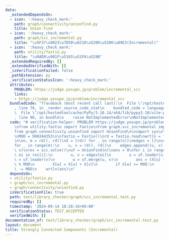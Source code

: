 ```yaml
---
data:
  _extendedDependsOn:
  - icon: ':heavy_check_mark:'
    path: graph/connectivity/unionfind.py
    title: Union Find
  - icon: ':heavy_check_mark:'
    path: graph/scc_incremental.py
    title: "\u5F37\u9023\u7D50\u6210\u5206\u5206\u89E3(Incremental)"
  - icon: ':heavy_check_mark:'
    path: utility/fastio.py
    title: "\u9AD8\u901F\u5165\u51FA\u529B"
  _extendedRequiredBy: []
  _extendedVerifiedWith: []
  _isVerificationFailed: false
  _pathExtension: py
  _verificationStatusIcon: ':heavy_check_mark:'
  attributes:
    PROBLEM: https://judge.yosupo.jp/problem/incremental_scc
    links:
    - https://judge.yosupo.jp/problem/incremental_scc
  bundledCode: "Traceback (most recent call last):\n  File \"/opt/hostedtoolcache/PyPy/3.10.14/x64/lib/pypy3.10/site-packages/onlinejudge_verify/documentation/build.py\"\
    , line 76, in _render_source_code_stat\n    bundled_code = language.bundle(\n\
    \  File \"/opt/hostedtoolcache/PyPy/3.10.14/x64/lib/pypy3.10/site-packages/onlinejudge_verify/languages/python.py\"\
    , line 96, in bundle\n    raise NotImplementedError\nNotImplementedError\n"
  code: "# verification-helper: PROBLEM https://judge.yosupo.jp/problem/incremental_scc\n\
    \nfrom utility.fastio import Fastio\nfrom graph.scc_incremental import IncrementalScc\n\
    from graph.connectivity.unionfind import UnionFind\n\nimport sys\n\nsys.setrecursionlimit(1_000_000)\n\
    \nMOD = 998244353\n\nfastio = Fastio()\nrd = fastio.read\nwrtln = fastio.writeln\n\
    \n\nn, m = rd(), rd()\nX = [rd() for _ in range(n)]\nedges = []\nscc = IncrementalScc(n)\n\
    for _ in range(m):\n    u, v = rd(), rd()\n    edges.append((u, v))\n    scc.add_edge(u,\
    \ v)\nres = scc.solve()\nuf = UnionFind(n)\nans = 0\nfor i in range(m):\n    for\
    \ ei in res[i]:\n        u, v = edges[ei]\n        u = uf.leader(u)\n        v\
    \ = uf.leader(v)\n        w = uf.merge(u, v)\n        ans = (X[u] * X[v] + ans)\
    \ % MOD\n        X[w] = X[u] + X[v]\n        if X[w] >= MOD:\n            X[w]\
    \ -= MOD\n    wrtln(ans)\n"
  dependsOn:
  - utility/fastio.py
  - graph/scc_incremental.py
  - graph/connectivity/unionfind.py
  isVerificationFile: true
  path: test/library_checker/graph/scc_incremental.test.py
  requiredBy: []
  timestamp: '2024-09-14 18:28:16+09:00'
  verificationStatus: TEST_ACCEPTED
  verifiedWith: []
documentation_of: test/library_checker/graph/scc_incremental.test.py
layout: document
title: Strongly Connected Components (Incremental)
---
```


